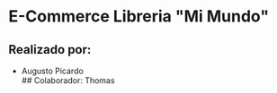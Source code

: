 # E-Commerce Libreria "Mi Mundo"


## Realizado por:
<ul>
    <li>Augusto Picardo</li>
    ## Colaborador: Thomas
</ul>
